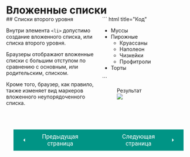 # Вложенные списки

<div style="display:flex;margin-top:-20px;" markdown>
<div style="flex:1;margin-right:20px;width:50%;" markdown>
## Списки второго уровня

Внутри элемента `<li>` допустимо создание вложенного списка, или списка второго уровня.

Браузеры отображают вложенные списки с большим отступом по сравнению с основным, или родительским, списком.

Кроме того, браузер, как правило, также изменяет вид маркеров вложенного неупорядоченного списка.
</div>
<div style="flex: 1;width:50%;" markdown>
``` html title="Код"
<ul>
    <li>Муссы</li>
    <li>Пирожные
        <ul>
            <li>Круассаны</li>
            <li>Наполеон</li>
            <li>Чизкейки</li>
            <li>Профитроли</li>
        </ul>
    </li>
    <li>Торты</li>
</ul>
```
<figure><figcaption>Результат</figcaption><img src="/html-css-manual/assets/images/liaddition.png"></figure></div></div>

<div style="display: flex; justify-content: space-between; padding: 20px; margin-top:30px;"><button class="custom-button" style="background-color: rgb(0, 148, 133); color: white; font-family: 'Roboto', sans-serif; border: none; cursor: pointer; padding: 10px 20px; font-size: 16px; display: flex; align-items: center;" onclick="window.location.href='/html-css-manual/html/lists/dltd'"><svg xmlns="http://www.w3.org/2000/svg" viewBox="0 0 24 24" style="fill: white; width: 20px; height: 20px;"><path d="M15 18l-6-6 6-6" /></svg><span style="margin: 0 10px;">Предыдущая страница</span></button><button class="custom-button" style="background-color: rgb(0, 148, 133); color: white; font-family: 'Roboto', sans-serif; border: none; cursor: pointer; padding: 10px 20px; font-size: 16px; display: flex; align-items: center;" onclick="window.location.href='/html-css-manual/html/lists/example'"><span style="margin: 0 10px;">Следующая страница</span><svg xmlns="http://www.w3.org/2000/svg" viewBox="0 0 24 24" style="fill: white; width: 20px; height: 20px;"><path d="M9 18l6-6-6-6" /></svg></button></div>

